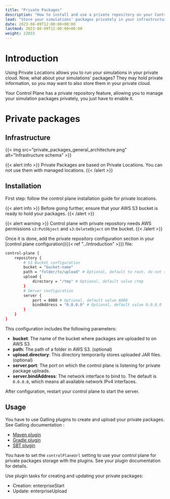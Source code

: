 ```yaml
---
title: "Private Packages"
description: "How to install and use a private repository on your Control Plane"
lead: "Store your simulations' packages privately in your infrastructure, and use them with private locations"
date: 2023-08-09T12:00:00+00:00
lastmod: 2023-08-09T12:00:00+00:00
weight: 22033
---
```


# Introduction

Using Private Locations allows you to run your simulations in your private cloud. Now, what about your simulations' packages? They may hold private information, so you may want to also store them in your private cloud.

Your Control Plane has a private repository feature, allowing you to manage your simulation packages privately, you just have to enable it.

# Private packages

## Infrastructure

{{< img src="private_packages_general_architecture.png" alt="Infrastructure schema" >}}

{{< alert info >}}
Private Packages are based on Private Locations. You can not use them with managed locations.
{{< /alert >}}

## Installation

First step: follow the control plane installation guide for private locations.

{{< alert info >}}
Before going further, ensure that your AWS S3 bucket is ready to hold your packages.
{{< /alert >}}

{{< alert warning >}}
Control plane with private repository needs AWS permissions `s3:PutObject` and `s3:DeleteObject` on the bucket.
{{< /alert >}}

Once it is done, add the private repository configuration section in your [control plane configuration]({{< ref "../introduction" >}}) file:

```bash
control-plane {
	repository {
		# S3 Bucket configuration
		bucket = "bucket-name"
		path = "folder/to/upload" # Optional, default to root, do not set trailing slash
		upload {
			directory = "/tmp" # Optional, default value /tmp
		}
		# Server configuration
		server {
			port = 8080 # Optional, default value 8080
			bindAddress = "0.0.0.0" # Optional, default value 0.0.0.0
		} 
	}
}
```

This configuration includes the following parameters:

- **bucket**: The name of the bucket where packages are uploaded to on AWS S3.
- **path:** The path of a folder in AWS S3. (optional)
- **upload.directory**: This directory temporarily stores uploaded JAR files. (optional)
- **server.port**: The port on which the control plane is listening for private package uploads.
- **server.bindAddress**: The network interface to bind to. The default is `0.0.0.0`, which means all available network IPv4 interfaces.

After configuration, restart your control plane to start the server.

## Usage

You have to use Gatling plugins to create and upload your private packages. See Gatling documentation :
* [Maven plugin](https://gatling.io/docs/gatling/reference/current/extensions/maven_plugin/)
* [Gradle plugin](https://gatling.io/docs/gatling/reference/current/extensions/gradle_plugin/)
* [SBT plugin](https://gatling.io/docs/gatling/reference/current/extensions/sbt_plugin/)

You have to set the `controlPlaneUrl` setting to use your control plane for private packages storage with the plugins. See your plugin documentation for details.

Use plugin tasks for creating and updating your private packages:
* Creation: enterpriseStart
* Update: enterpriseUpload
